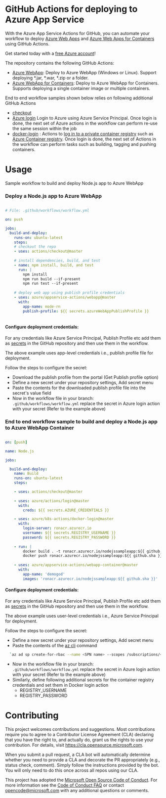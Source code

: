 # GitHub Actions for deploying to Azure App Service

With the Azure App Service Actions for GitHub, you can automate your workflow to deploy [Azure Web Apps](https://azure.microsoft.com/en-us/services/app-service/web/) and [Azure Web Apps for Containers](https://azure.microsoft.com/en-us/services/app-service/containers/) using GitHub Actions.

Get started today with a [free Azure account](https://azure.com/free/open-source)!

The repository contains the following GitHub Actions:
* [Azure WebApp](https://github.com/Azure/appservice-actions/blob/master/webapp/action.yml): Deploy to Azure WebApp (Windows or Linux). Support deploying *.jar, *.war, *.zip or a folder.
* [Azure WebApp for Containers](https://github.com/Azure/appservice-actions/blob/master/webapp-container/action.yml): Deploy to Azure WebApp for Containers. Supports deploying a single container image or multiple containers.

End to end workflow samples shown below relies on following additional GitHub Actions

* [checkout](https://https://github.com/actions/checkout/blob/master/action.yml) 
* [Azure login](https://github.com/Azure/actions/blob/master/login/action.yml) Login to Azure using Azure Service Principal. Once login is done, the next set of Azure actions in the workflow can perform re-use the same session within the job
* [docker-login](https://github.com/Azure/container-actions/tree/master/docker-login) : Actions to [log in to a private container registry](https://docs.docker.com/engine/reference/commandline/login/) such as [Azure Container registry](https://azure.microsoft.com/en-us/services/container-registry/). Once login is done, the next set of Actions in the workflow can perform tasks such as building, tagging and pushing containers.


# Usage

Sample workflow to build and deploy Node.js app to Azure WebApp

### Deploy a Node.js app to Azure WebApp

```yaml

# File: .github/workflows/workflow.yml

on: push

jobs:
  build-and-deploy:
    runs-on: ubuntu-latest
    steps:
    # checkout the repo
    - uses: actions/checkout@master
    
    # install dependencies, build, and test
    - name: npm install, build, and test
      run: |
        npm install
        npm run build --if-present
        npm run test --if-present
        
    # deploy web app using publish profile credentials
    - uses: azure/appservice-actions/webapp@master
      with: 
        app-name: node-rn
        publish-profile: ${{ secrets.azureWebAppPublishProfile }}
        

```

#### Configure deployment credentials:

For any credentials like Azure Service Principal, Publish Profile etc add them as [secrets](https://developer.github.com/actions/managing-workflows/storing-secrets/) in the GitHub repository and then use them in the workflow.

The above example uses app-level credentials i.e., publish profile file for deployment. 

Follow the steps to configure the secret:
  * Download the publish profile from the portal (Get Publish profile option)
  * Define a new secret under your repository settings, Add secret menu
  * Paste the contents for the downloaded publish profile file into the secret's value field
  * Now in the workflow file in your branch: `.github/workflows/workflow.yml` replace the secret in Azure login action with your secret (Refer to the example above)
    

### End to end workflow sample to build and deploy a Node.js app to Azure WebApp Container

```yaml

on: [push]

name: Node.js

jobs:

  build-and-deploy:
    name: Build
    runs-on: ubuntu-latest
    steps:

    - uses: actions/checkout@master
    
    - uses: azure/actions/login@master
      with:
        creds: ${{ secrets.AZURE_CREDENTIALS }}

    - uses: azure/k8s-actions/docker-login@master
      with:
        login-server: ronacr.azurecr.io
        username: ${{ secrets.REGISTRY_USERNAME }}
        password: ${{ secrets.REGISTRY_PASSWORD }}
    
    - run: |
        docker build . -t ronacr.azurecr.io/nodejssampleapp:${{ github.sha }}
        docker push ronacr.azurecr.io/nodejssampleapp:${{ github.sha }} 
      
    - uses: azure/appservice-actions/webapp-container@master
      with:
        app-name: 'demogod'
        images: 'ronacr.azurecr.io/nodejssampleapp:${{ github.sha }}'


```

#### Configure deployment credentials:

For any credentials like Azure Service Principal, Publish Profile etc add them as [secrets](https://developer.github.com/actions/managing-workflows/storing-secrets/) in the GitHub repository and then use them in the workflow.

The above example uses user-level credentials i.e., Azure Service Principal for deployment. 

Follow the steps to configure the secret:
  * Define a new secret under your repository settings, Add secret menu
  * Paste the contents of the [az cli](https://docs.microsoft.com/en-us/cli/azure/?view=azure-cli-latest) command 
```bash  
  `az ad sp create-for-rbac --name <SPN name> --scopes /subscriptions/<subscription-id>/resourceGroups/<resource-group> --role contributor --sdk- auth` as value of secret variable, for example 'AZURE_CREDENTIALS'
```
  * Now in the workflow file in your branch: `.github/workflows/workflow.yml` replace the secret in Azure login action with your secret (Refer to the example above)
  * Similarly, define following additional secrets for the container registry credentials and set them in Docker login action
      * REGISTRY_USERNAME
      * REGISTRY_PASSWORD


# Contributing

This project welcomes contributions and suggestions.  Most contributions require you to agree to a
Contributor License Agreement (CLA) declaring that you have the right to, and actually do, grant us
the rights to use your contribution. For details, visit https://cla.opensource.microsoft.com.

When you submit a pull request, a CLA bot will automatically determine whether you need to provide
a CLA and decorate the PR appropriately (e.g., status check, comment). Simply follow the instructions
provided by the bot. You will only need to do this once across all repos using our CLA.

This project has adopted the [Microsoft Open Source Code of Conduct](https://opensource.microsoft.com/codeofconduct/).
For more information see the [Code of Conduct FAQ](https://opensource.microsoft.com/codeofconduct/faq/) or
contact [opencode@microsoft.com](mailto:opencode@microsoft.com) with any additional questions or comments.
